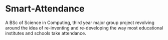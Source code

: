 # Smart-Attendance
A BSc of Science in Computing, third year major group project revolving around the idea of re-inventing and re-developing the way most educational institutes and schools take attendance.
